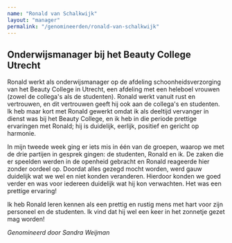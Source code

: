 ```yaml
---
name: "Ronald van Schalkwijk"
layout: "manager"
permalink: "/genomineerden/ronald-van-schalkwijk"
---
```

## Onderwijsmanager bij het Beauty College Utrecht
Ronald werkt als onderwijsmanager op de afdeling schoonheidsverzorging van het Beauty College in Utrecht, een afdeling met een heleboel vrouwen (zowel de collega's als de studenten). Ronald werkt vanuit rust en vertrouwen, en dit vertrouwen geeft hij ook aan de collega's en studenten. Ik heb maar kort met Ronald gewerkt omdat ik als deeltijd vervanger in dienst was bij het Beauty College, en ik heb in die periode prettige ervaringen met Ronald; hij is duidelijk, eerlijk, positief en gericht op harmonie.

In mijn tweede week ging er iets mis in één van de groepen, waarop we met de drie partijen in gesprek gingen: de studenten, Ronald en ik. De zaken die er speelden werden in de openheid gebracht en Ronald reageerde hier zonder oordeel op. Doordat alles gezegd mocht worden, werd gauw duidelijk wat we wel en niet konden veranderen. Hierdoor konden we goed verder en was voor iedereen duidelijk wat hij kon verwachten. Het was een prettige ervaring!

Ik heb Ronald leren kennen als een prettig en rustig mens met hart voor zijn personeel en de studenten. Ik vind dat hij wel een keer in het zonnetje gezet mag worden!

_Genomineerd door Sandra Weijman_
